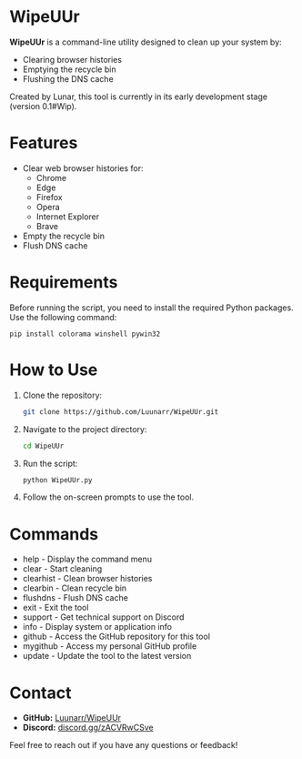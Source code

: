 
#                 WipeUUr


**WipeUUr** is a command-line utility designed to clean up your system by:
- Clearing browser histories
- Emptying the recycle bin
- Flushing the DNS cache

Created by Lunar, this tool is currently in its early development stage (version 0.1#Wip).

# Features
- Clear web browser histories for:
  - Chrome
  - Edge
  - Firefox
  - Opera
  - Internet Explorer
  - Brave
- Empty the recycle bin
- Flush DNS cache

# Requirements
Before running the script, you need to install the required Python packages. Use the following command:

    pip install colorama winshell pywin32

# How to Use
1. Clone the repository:

    ```bash
    git clone https://github.com/Luunarr/WipeUUr.git
    ```

2. Navigate to the project directory:

    ```bash
    cd WipeUUr
    ```

3. Run the script:

    ```bash
    python WipeUUr.py
    ```

4. Follow the on-screen prompts to use the tool.

# Commands
- help      - Display the command menu
- clear     - Start cleaning
- clearhist - Clean browser histories
- clearbin  - Clean recycle bin
- flushdns  - Flush DNS cache
- exit      - Exit the tool
- support   - Get technical support on Discord
- info      - Display system or application info
- github    - Access the GitHub repository for this tool
- mygithub  - Access my personal GitHub profile
- update    - Update the tool to the latest version

# Contact
- **GitHub:** [Luunarr/WipeUUr](https://github.com/Luunarr/WipeUUr)
- **Discord:** [discord.gg/zACVRwCSve](https://discord.gg/zACVRwCSve)

Feel free to reach out if you have any questions or feedback!
